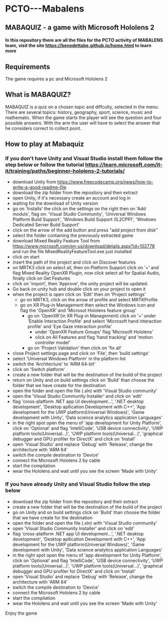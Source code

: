 # PCTO---Mabalens
## MABAQUIZ - a game with Microsoft Hololens 2
#### In this repository there are all the files for the PCTO activity of MABALENS team, visit the site https://benedettabe.github.io/home.html to learn more

## Requirements
The game requires a pc and Microsoft Hololens 2

## What is MABAQUIZ?
MABAQUIZ is a quiz on a chosen topic and diffculty, selected in the menu.
There are several topics: history, geography, sport, science, music and mathematic.
When the game starts the player will see the question and four possible answers. 
With the arm the user will have to select the answer that he considers correct to collect point.

## How to play at Mabaquiz
### If you don't have Unity and Visual Studio install them follow the step below or follow the tutorial https://learn.microsoft.com/it-it/training/paths/beginner-hololens-2-tutorials/
* download Unity from https://www.freecodecamp.org/news/how-to-write-a-good-readme-file
* download the zip folder from the repository and then extract
* open Unity, if it's necessary create an account and log in
* waiting for the download of Unity version
* go on 'Installs' the click on the settings on the right then on 'Add moduls', flag on: 'Visual Studio Community', 'Universal Windows Platform Build Support',  'Windows Build Support (IL2CPP)', 'Windows Dedicated Server Build Support'
* click on the arrow of the add button and press "add project from disk"
* select the folder containing the previously extracted game
* download Mixed Reality Feature Tool from https://www.microsoft.com/en-us/download/details.aspx?id=102778 and run the file MixedRealityFeatureTool.exe just installed
* click on start
* insert the path of the project and click on Discover features
* on MRTK3 click on select all, then on Platform Support click on '+' and flag Mixed Reality OpenXR Plugin, now click select all for Spatial Audio, finally click on Get Features
* click on 'import', then 'Approve', the unity project will be updated.
* Go back on unity hub and double click on your project to open it
* when the project is open click on 'Edit' then on 'Project settings'
  * go on MRTK3, click on the arrow of profile and select MRTKProfile
  * go on XR Plug-in Management then select the Windows icon and flag the 'OpenXR' and 'Microsot Hololens feature group'
    * go on 'OpenXR'(in XR Plug-in Management) click on '+' under 'Enable Interaction Profile' and select 'Microsoft hand interaction profile' and 'Eye Gaze interaction profile'
      * under 'OpenXR Feature Groups' flag 'Microsoft Hololens'
      * click on All Features and flag 'hand tracking' and 'motion controller model'
    * go on 'Project Validation' then click on 'fix all'
* close Project settings page and click on 'File', then 'build settings'
* select 'Universal Windows Platform' in the platform list
* switch the 'Architecture' to 'ARM 64-bit'
* click on 'Switch platform'
* create a new folder that will be the destination of the build of the project
* return on Unity and on build settings click on 'Build' than choose the folder that we have create for the destination
* open the folder and open the file (.sln) with 'Visual Studio community'
* open the 'Visual Studio Community Installer' and click on 'edit'
* flag 'cross-platform .NET app UI development...', '.NET desktop development', 'Desktop apllication Development with C++', 'App development for the UWP platform(Universal Windows)', 'Game development with Unity', 'Data science analytics application Languages'
* in the right spot open the menu of 'app development for Unity Platform', click on 'Optional' and flag 'IntelliCode', 'USB device connectivity', 'UWP platform tools(Universal...)', 'UWP platform tools(Universal...)', 'graphical debugger and GPU profiler for DirectX' and click on 'Install'
* open 'Visual Studio' and replace 'Debug' with 'Release', change the architecture with 'ARM 64'
* switch the compile destination to 'Device'
* connect the Microsoft Hololens 2 by cable
* start the compilation
* wear the Hololens and wait until you see the screen 'Made with Unity'


### If you have already Unity and Visual Studio follow the step below
* download the zip folder from the repository and their extract
* create a new folder that will be the destination of the build of the project
* go on Unity and on build settings click on 'Build' than choose the folder that we have create for the destination
* open the folder and open the file (.sln) with 'Visual Studio community'
* open 'Visual Studio Community Installer' and click on 'edit'
* flag 'cross-platform .NET app UI development...', '.NET desktop development', 'Desktop apllication Development with C++', 'App development for the UWP platform(Universal Windows)', 'Game development with Unity', 'Data science analytics application Languages'
* in the right spot open the menu of 'app development for Unity Platform', click on 'Optional' and flag 'IntelliCode', 'USB device connectivity', 'UWP platform tools(Universal...)', 'UWP platform tools(Universal...)', 'graphical debugger and GPU profiler for DirectX' and click on 'Install'
* open 'Visual Studio' and replace 'Debug' with 'Release', change the architecture with 'ARM 64'
* switch the compile destination to 'Device'
* connect the Microsoft Hololens 2 by cable
* start the compilation
* wear the Hololens and wait until you see the screen 'Made with Unity'

Enjoy the game

